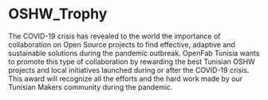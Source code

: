 # OSHW_Trophy
 The COVID-19 crisis has revealed to the world the importance of collaboration on Open Source projects to find effective, adaptive and sustainable solutions during the pandemic outbreak. OpenFab Tunisia wants to promote this type of collaboration by rewarding the best Tunisian OSHW projects and local initiatives launched during or after the COVID-19 crisis. This award will recognize all the efforts and the hard work made by our Tunisian Makers community during the pandemic.
